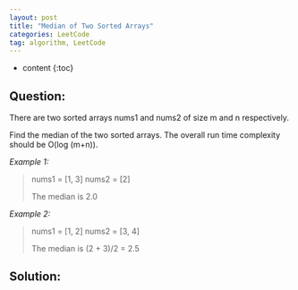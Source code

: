 ```yaml
---
layout: post
title: "Median of Two Sorted Arrays"
categories: LeetCode
tag: algorithm, LeetCode
---
```

 
* content
{:toc}

## Question:

There are two sorted arrays nums1 and nums2 of size m and n respectively.

Find the median of the two sorted arrays. The overall run time complexity should be O(log (m+n)).

*Example 1:*
> nums1 = [1, 3]
> nums2 = [2]
>
> The median is 2.0

*Example 2:*
> nums1 = [1, 2]
> nums2 = [3, 4]
> 
> The median is (2 + 3)/2 = 2.5

## Solution:

